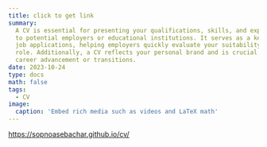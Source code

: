 ```yaml
---
title: click to get link
summary:
  A CV is essential for presenting your qualifications, skills, and experience
  to potential employers or educational institutions. It serves as a key tool in
  job applications, helping employers quickly evaluate your suitability for a
  role. Additionally, a CV reflects your personal brand and is crucial for
  career advancement or transitions.
date: 2023-10-24
type: docs
math: false
tags:
  - CV
image:
  caption: 'Embed rich media such as videos and LaTeX math'
---
```


https://sopnoasebachar.github.io/cv/
